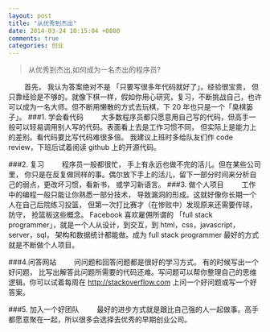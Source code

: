 ```yaml
---
layout: post
title: "从优秀到杰出"
date: 2014-03-24 10:15:04 +0800
comments: true
categories: 创业
---
```


>从优秀到杰出,如何成为一名杰出的程序员?

&nbsp;&nbsp;&nbsp;&nbsp;&nbsp;&nbsp;&nbsp;&nbsp;首先， 我认为答案绝对不是 「只要写很多年代码就好了」。经验很宝贵， 但只靠经验是不够的。就像下棋一样，假如你用心研究，复习，不断挑战自己，也许可以成为一名大师。但不断用懒散的方式去玩棋，下 20 年也只是一个「臭棋篓子」。
###1. 学会看代码
&nbsp;&nbsp;&nbsp;&nbsp;&nbsp;&nbsp;&nbsp;&nbsp;大多数程序员都只愿意用自己写的代码，但高手一般可以轻易调用别人写的代码。表面看上去是工作习惯不同， 但实际上是能力上的差别。看代码要比写代码难很多倍。
我建议上班时多给队友们作 code review，下班后试着阅读 github 上的开源代码。

###2. 复习
&nbsp;&nbsp;&nbsp;&nbsp;&nbsp;&nbsp;&nbsp;&nbsp;程序员一般都很忙， 手上有永远也做不完的活儿。但在某些公司里， 你只是在反复做同样的事。偶尔放下手上的活儿，留下一部分时间来分析自己的弱点，更改坏习惯，看新书， 或学习新语言。
###3. 做个人项目
&nbsp;&nbsp;&nbsp;&nbsp;&nbsp;&nbsp;&nbsp;&nbsp;工作中的编程一般只能让你熟悉一部分技术， 导致漏洞的形成。这就好像你长期一个人在自己后院练习投篮， 但第一次打比赛才（在惨败中）发现原来还需要传球， 防守， 抢篮板这些概念。
Facebook 喜欢雇佣所谓的 「full stack programmer」，就是一个人从设计，到交互，到 html，css，javascript， server，sql， 架构和数据统计都能做。成为 full stack programmer 最好的方式就是不断做个人项目。

###4.问答网站
&nbsp;&nbsp;&nbsp;&nbsp;&nbsp;&nbsp;&nbsp;&nbsp;问问题和回答问题都是很好的学习方式。 有的时候写出一个好问题， 比写出解答此问题所需要的代码还难。写问题可以帮你整理自己的思维逻辑。你可以试着每周在 http://stackoverflow.com 上问一个好问题或写一个好答案。

###5. 加入一个好团队
&nbsp;&nbsp;&nbsp;&nbsp;&nbsp;&nbsp;&nbsp;&nbsp;最好的进步方式就是跟比自己强的人一起做事。高手都愿意聚在一起，所以很多会选择去优秀的早期创业公司。